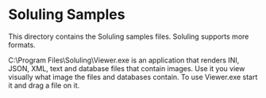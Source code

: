 # Soluling Samples

This directory contains the Soluling samples files. Soluling supports more formats.

C:\Program Files\Soluling\Viewer.exe is an application that renders INI, JSON, XML, text and database files that contain images. 
Use it you view visually what image the files and databases contain. To use Viewer.exe start it and drag a file on it.
